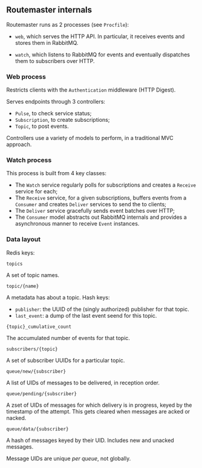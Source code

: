 ## Routemaster internals

Routemaster runs as 2 processes (see `Procfile`):

- `web`, which serves the HTTP API. In particular, it receives events and stores
  them in RabbitMQ.

- `watch`, which listens to RabbitMQ for events and eventually dispatches them
  to subscribers over HTTP.

### Web process

Restricts clients with the `Authentication` middleware (HTTP Digest).

Serves endpoints through 3 controllers:

- `Pulse`, to check service status;
- `Subscription`, to create subscriptions;
- `Topic`, to post events.

Controllers use a variety of models to perform, in a traditional MVC approach.


### Watch process

This process is built from 4 key classes:

- The `Watch` service regularly polls for subscriptions and creates
  a `Receive` service for each;
- The `Receive` service, for a given subscriptions, buffers events from a `Consumer` and creates
  `Deliver` services to send the to clients;
- The `Deliver` service gracefully sends event batches over HTTP;
- The `Consumer` model abstracts out RabbitMQ internals and provides a
  asynchronous manner to receive `Event` instances.


### Data layout

Redis keys:

`topics`

  A set of topic names.

`topic/{name}`

  A metadata has about a topic. Hash keys:
  - `publisher`: the UUID of the (singly authorized) publisher for that topic.
  - `last_event`: a dump of the last event seend for this topic.

`{topic}_cumulative_count`

  The accumulated number of events for that topic.

`subscribers/{topic}`

  A set of subscriber UUIDs for a particular topic.

`queue/new/{subscriber}`

  A list of UIDs of messages to be delivered, in reception order.

`queue/pending/{subscriber}`

  A zset of UIDs of messages for which delivery is in progress, keyed by the
  timestamp of the attempt.
  This gets cleared when messages are acked or nacked.

`queue/data/{subscriber}`

  A hash of messages keyed by their UID. Includes new and unacked messages.

Message UIDs are unique _per queue_, not globally.

